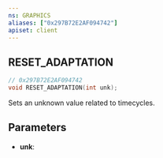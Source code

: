 ```yaml
---
ns: GRAPHICS
aliases: ["0x297B72E2AF094742"]
apiset: client
---
```

## RESET_ADAPTATION

```c
// 0x297B72E2AF094742
void RESET_ADAPTATION(int unk);
```

Sets an unknown value related to timecycles.

## Parameters
* **unk**:



